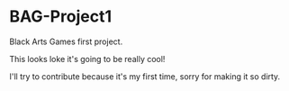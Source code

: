 # BAG-Project1
Black Arts Games first project. 
<Name still pending>

This looks loke it's going to be really cool!

I'll try to contribute because it's my first time, sorry for making it so dirty.
